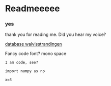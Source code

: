 # Readmeeeee

### yes

thank you for reading me. Did you hear my voice?

[database walvisstrandingen](www.walvisstrandingen.nl)

Fancy code font? mono space

`I am code, see?`

```
import numpy as np

x=3
```